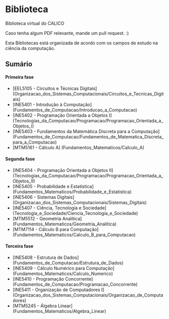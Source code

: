 # Biblioteca
Biblioteca virtual do CALICO

Caso tenha algum PDF relevante, mande um pull request. :)

Esta Bibliotecas está organizada de acordo com os campos de estudo na ciência da computação.

## Sumário


#### Primeira fase

* [EEL5105 - Circuitos e Técnicas Digitais] (Organizacao_dos_Sistemas_Computacionais/Circuitos_e_Tecnicas_Digitais)
* [INE5401 - Introdução à Computação] (Fundamentos_de_Computacao/Introducao_a_Computacao)
* [INE5402 - Programação Orientada a Objetos I] (Tecnologias_da_Computacao/Programacao/Programacao_Orientada_a_Objetos_I)
* [INE5403 - Fundamentos da Matemática Discreta para a Computação] (Fundamentos_de_Computacao/Fundamentos_de_Matematica_Discreta_para_a_Computacao)
* [MTM5161 - Cálculo A] (Fundamentos_Matematicos/Calculo_A)

#### Segunda fase

* [INE5404 - Programação Orientada a Objetos II] (Tecnologias_da_Computacao/Programacao/Programacao_Orientada_a_Objetos_II)
* [INE5405 - Probabilidade e Estatística] (Fundamentos_Matematicos/Probabilidade_e_Estatistica)
* [INE5406 - Sistemas Digitais] (Organizacao_dos_Sistemas_Computacionais/Sistemas_Digitais)
* [INE5407 - Ciência, Tecnologia e Sociedade] (Tecnologia_e_Sociedade/Ciencia_Tecnologia_e_Sociedade)
* [MTM5512 - Geometria Analítica] (Fundamentos_Matematicos/Geometria_Analitica)
* [MTM7114 - Cálculo B para Computação] (Fundamentos_Matematicos/Calculo_B_para_Computacao)

#### Terceira fase

* [INE5408 - Estrutura de Dados] (Fundamentos_de_Computacao/Estrutura_de_Dados)
* [INE5409 - Cálculo Numérico para Computação] (Fundamentos_Matematicos/Calculo_Numerico)
* [INE5410 - Programação Concorrente] (Fundamentos_de_Computacao/Programacao_Concorrente)
* [INE5411 - Organização de Computadores I] (Organizacao_dos_Sistemas_Computacionais/Organizacao_de_Computadores)
* [MTM5245 - Álgebra Linear] (Fundamentos_Matematicos/Algebra_Linear)

